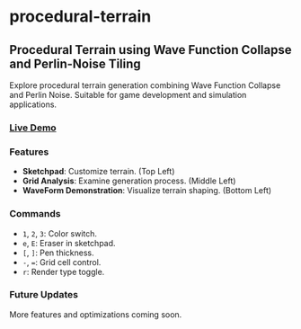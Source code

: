 # procedural-terrain

## Procedural Terrain using Wave Function Collapse and Perlin-Noise Tiling

Explore procedural terrain generation combining Wave Function Collapse and Perlin Noise. Suitable for game development and simulation applications.

### [Live Demo](https://alvin-kz83.github.io/procedural-terrain/)

### Features
- **Sketchpad**: Customize terrain. (Top Left)
- **Grid Analysis**: Examine generation process. (Middle Left)
- **WaveForm Demonstration**: Visualize terrain shaping. (Bottom Left)

### Commands
- `1`, `2`, `3`: Color switch.
- `e`, `E`: Eraser in sketchpad.
- `[`, `]`: Pen thickness.
- `-`, `=`: Grid cell control.
- `r`: Render type toggle.

### Future Updates
More features and optimizations coming soon.
